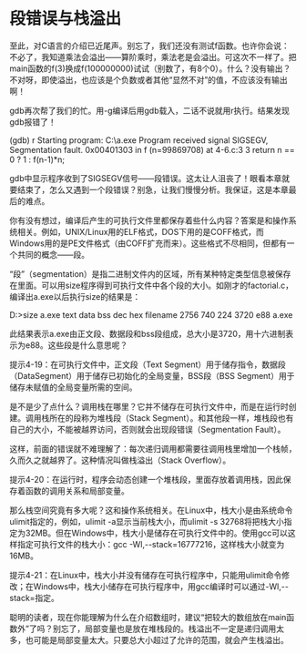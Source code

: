 # 段错误与栈溢出

至此，对C语言的介绍已近尾声。别忘了，我们还没有测试f函数。也许你会说：不必了，我知道乘法会溢出——算阶乘时，乘法老是会溢出。可这次不一样了。把main函数的f(3)换成f(100000000)试试（别数了，有8个0）。什么？没有输出？不对呀，即使溢出，也应该是个负数或者其他“显然不对”的值，不应该没有输出啊！

gdb再次帮了我们的忙。用-g编译后用gdb载入，二话不说就用r执行。结果发现gdb报错了！

(gdb) r
Starting program: C:\a.exe
Program received signal SIGSEGV, Segmentation fault.
0x00401303 in f (n=99869708) at 4-6.c:3
3 return n == 0 ? 1 : f(n-1)*n;

gdb中显示程序收到了SIGSEGV信号——段错误。这太让人沮丧了！眼看本章就要结束了，怎么又遇到一个段错误？别急，让我们慢慢分析。我保证，这是本章最后的难点。

你有没有想过，编译后产生的可执行文件里都保存着些什么内容？答案是和操作系统相关。例如，UNIX/Linux用的ELF格式，DOS下用的是COFF格式，而Windows用的是PE文件格式（由COFF扩充而来）。这些格式不尽相同，但都有一个共同的概念——段。

“段”（segmentation）是指二进制文件内的区域，所有某种特定类型信息被保存在里面。可以用size程序得到可执行文件中各个段的大小。如刚才的factorial.c，编译出a.exe以后执行size的结果是：

D:\>size a.exe
text data bss dec hex filename
2756 740 224 3720 e88 a.exe

此结果表示a.exe由正文段、数据段和bss段组成，总大小是3720，用十六进制表示为e88。这些段是什么意思呢？

提示4-19：在可执行文件中，正文段（Text Segment）用于储存指令，数据段（DataSegment）用于储存已初始化的全局变量，BSS段（BSS Segment）用于储存未赋值的全局变量所需的空间。

是不是少了点什么？调用栈在哪里？它并不储存在可执行文件中，而是在运行时创建。调用栈所在的段称为堆栈段（Stack Segment）。和其他段一样，堆栈段也有自己的大小，不能被越界访问，否则就会出现段错误（Segmentation Fault）。

这样，前面的错误就不难理解了：每次递归调用都需要往调用栈里增加一个栈帧，久而久之就越界了。这种情况叫做栈溢出（Stack Overflow）。

提示4-20：在运行时，程序会动态创建一个堆栈段，里面存放着调用栈，因此保存着函数的调用关系和局部变量。

那么栈空间究竟有多大呢？这和操作系统相关。在Linux中，栈大小是由系统命令ulimit指定的，例如，ulimit -a显示当前栈大小，而ulimit -s 32768将把栈大小指定为32MB。但在Windows中，栈大小是储存在可执行文件中的。使用gcc可以这样指定可执行文件的栈大小：gcc -Wl,--stack=16777216，这样栈大小就变为16MB。

提示4-21：在Linux中，栈大小并没有储存在可执行程序中，只能用ulimit命令修改；在Windows中，栈大小储存在可执行程序中，用gcc编译时可以通过-Wl,--stack=<bytecount>指定。

聪明的读者，现在你能理解为什么在介绍数组时，建议“把较大的数组放在main函数外”了吗？别忘了，局部变量也是放在堆栈段的。栈溢出不一定是递归调用太多，也可能是局部变量太大。只要总大小超过了允许的范围，就会产生栈溢出。